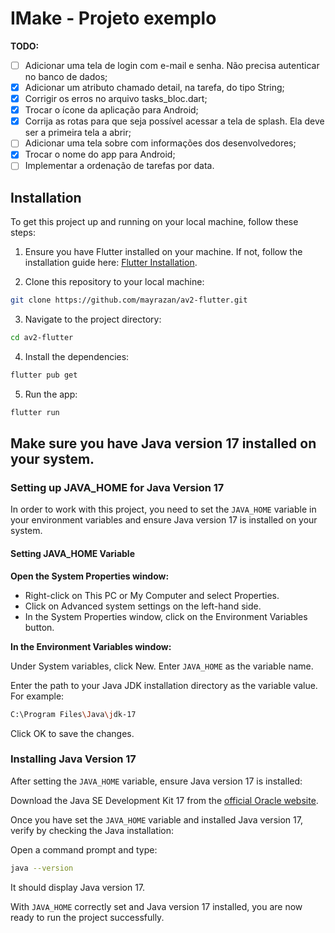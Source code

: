 # IMake - Projeto exemplo

**TODO:**

- [ ] Adicionar uma tela de login com e-mail e senha. Não precisa autenticar no banco de dados;
- [x] Adicionar um atributo chamado detail, na tarefa, do tipo String;
- [x] Corrigir os erros no arquivo tasks_bloc.dart;
- [x] Trocar o ícone da aplicação para Android;
- [x] Corrija as rotas para que seja possível acessar a tela de splash. Ela deve ser a primeira tela a abrir;
- [ ] Adicionar uma tela sobre com informações dos desenvolvedores;
- [x] Trocar o nome do app para Android;
- [ ] Implementar a ordenação de tarefas por data.

## Installation

To get this project up and running on your local machine, follow these steps:

1. Ensure you have Flutter installed on your machine. If not, follow the installation guide here: [Flutter Installation](https://flutter.dev/docs/get-started/install).

2. Clone this repository to your local machine:

```bash
git clone https://github.com/mayrazan/av2-flutter.git
```

3. Navigate to the project directory:

```bash
cd av2-flutter
```

4. Install the dependencies:

```bash
flutter pub get
```

5. Run the app:

```bash
flutter run
```

## Make sure you have Java version 17 installed on your system.

### Setting up JAVA_HOME for Java Version 17

In order to work with this project, you need to set the `JAVA_HOME` variable in your environment variables and ensure Java version 17 is installed on your system.

#### Setting JAVA_HOME Variable

**Open the System Properties window:**

- Right-click on This PC or My Computer and select Properties.
- Click on Advanced system settings on the left-hand side.
- In the System Properties window, click on the Environment Variables button.

**In the Environment Variables window:**

Under System variables, click New.
Enter `JAVA_HOME` as the variable name.

Enter the path to your Java JDK installation directory as the variable value. For example:

```bash
C:\Program Files\Java\jdk-17
```

Click OK to save the changes.

### Installing Java Version 17

After setting the `JAVA_HOME` variable, ensure Java version 17 is installed:

Download the Java SE Development Kit 17 from the [official Oracle website](https://www.oracle.com/java/technologies/javase-jdk17-downloads.html).

Once you have set the `JAVA_HOME` variable and installed Java version 17, verify by checking the Java installation:

Open a command prompt and type:

```bash
java --version
```

It should display Java version 17.

With `JAVA_HOME` correctly set and Java version 17 installed, you are now ready to run the project successfully.
